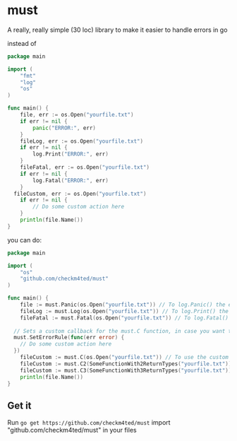 # must
A really, really simple (30 loc) library to make it easier to handle errors in go

instead of

```go
package main

import (
	"fmt"
	"log"
	"os"
)

func main() {
	file, err := os.Open("yourfile.txt")
	if err != nil {
		panic("ERROR:", err)
	}
	fileLog, err := os.Open("yourfile.txt")
	if err != nil {
		log.Print("ERROR:", err)
	}
	fileFatal, err := os.Open("yourfile.txt")
	if err != nil {
		log.Fatal("ERROR:", err)
	}
  fileCustom, err := os.Open("yourfile.txt")
	if err != nil {
		// Do some custom action here
	}
	println(file.Name())
}
```

you can do:
```go
package main

import (
	"os"
	"github.com/checkm4ted/must"
)

func main() {
	file := must.Panic(os.Open("yourfile.txt")) // To log.Panic() the error
	fileLog := must.Log(os.Open("yourfile.txt")) // To log.Print() the error
	fileFatal := must.Fatal(os.Open("yourfile.txt")) // To log.Fatal() the error
  
  // Sets a custom callback for the must.C function, in case you want to customise what you do with your errors.
  must.SetErrorRule(func(err error) {
    // Do some custom action here
  })
	fileCustom := must.C(os.Open("yourfile.txt")) // To use the custom callback
	fileCustom := must.C2(SomeFunctionWith2ReturnTypes("yourfile.txt"))
	fileCustom := must.C3(SomeFunctionWith3ReturnTypes("yourfile.txt"))
	println(file.Name())
}
```

## Get it
Run `go get https://github.com/checkm4ted/must`
import "github.com/checkm4ted/must" in your files
